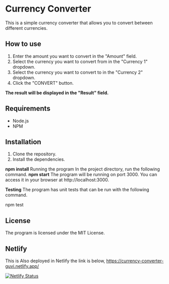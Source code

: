 <h1>Currency Converter</h1>

<p>This is a simple currency converter that allows you to convert between different currencies.</p>

<h2> How to use</h2>

1. Enter the amount you want to convert in the "Amount" field.
2. Select the currency you want to convert from in the "Currency 1" dropdown.
3. Select the currency you want to convert to in the "Currency 2" dropdown.
4. Click the "CONVERT" button.

<b>The result will be displayed in the "Result" field.</b>

<h2>Requirements</h2>

- Node.js
- NPM

<h2> Installation</h2>

1. Clone the repository.
2. Install the dependencies.

<b>npm install</b>
Running the program
In the project directory, run the following command.
<b>npm start</b>
The program will be running on port 3000. You can access it in your browser at http://localhost:3000.

<b>Testing</b>
The program has unit tests that can be run with the following command.

npm test

<h2>License</h2>
The program is licensed under the MIT License.

<h2>Netlify</h2>

This is Also deployed in Netlify the link is below,
https://currency-converter-guvi.netlify.app/

[![Netlify Status](https://api.netlify.com/api/v1/badges/a89d28ea-6d42-4941-acaa-991ede803b86/deploy-status)](https://app.netlify.com/sites/currency-converter-guvi/deploys)
